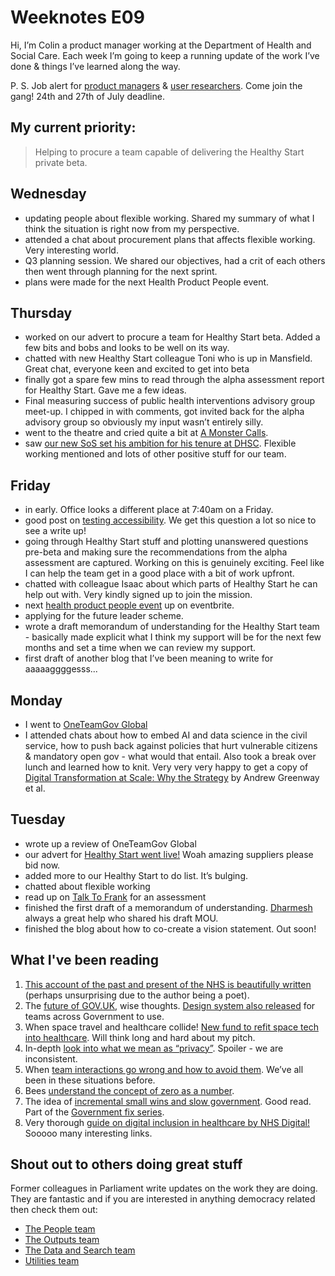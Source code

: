 # Weeknotes E09
Hi, I’m Colin a product manager working at the Department of Health and Social Care. Each week I’m going to keep a running update of the work I’ve done & things I’ve learned along the way.

P. S. Job alert for [product managers](https://www.civilservicejobs.service.gov.uk/csr/jobs.cgi?jcode=1588889) & [user researchers](https://www.civilservicejobs.service.gov.uk/csr/jobs.cgi?jcode=1588890). Come join the gang! 24th and 27th of July deadline.

## My current priority:
> Helping to procure a team capable of delivering the Healthy Start private beta.

## Wednesday
- updating people about flexible working. Shared my summary of what I think the situation is right now from my perspective.
- attended a chat about procurement plans that affects flexible working. Very interesting world.
- Q3 planning session. We shared our objectives, had a crit of each others then went through planning for the next sprint.
- plans were made for the next Health Product People event.

## Thursday
- worked on our advert to procure a team for Healthy Start beta. Added a few bits and bobs and looks to be well on its way.
- chatted with new Healthy Start colleague Toni who is up in Mansfield. Great chat, everyone keen and excited to get into beta
- finally got a spare few mins to read through the alpha assessment report for Healthy Start. Gave me a few ideas.
- Final measuring success of public health interventions advisory group meet-up. I chipped in with comments, got invited back for the alpha advisory group so obviously my input wasn’t entirely silly.
- went to the theatre and cried quite a bit at [A Monster Calls](https://www.oldvictheatre.com/whats-on/2018/a-monster-calls).
- saw [our new SoS set his ambition for his tenure at DHSC](https://www.gov.uk/government/speeches/matt-hancock-writes-in-the-health-service-journal-about-his-admiration-for-the-nhs-and-its-staff). Flexible working mentioned and lots of other positive stuff for our team.

## Friday
- in early. Office looks a different place at 7:40am on a Friday.
- good post on [testing accessibility](https://www.gov.uk/service-manual/technology/testing-for-accessibility). We get this question a lot so nice to see a write up!
- going through Healthy Start stuff and plotting unanswered questions pre-beta and making sure the recommendations from the alpha assessment are captured. Working on this is genuinely exciting. Feel like I can help the team get in a good place with a bit of work upfront.
- chatted with colleague Isaac about which parts of Healthy Start he can help out with. Very kindly signed up to join the mission.
- next [health product people event](https://www.eventbrite.co.uk/e/health-product-people-meetup-how-to-work-with-suppliers-tickets-48022833588) up on eventbrite.
- applying for the future leader scheme.
- wrote a draft memorandum of understanding for the Healthy Start team - basically made explicit what I think my support will be for the next few months and set a time when we can review my support.
- first draft of another blog that I’ve been meaning to write for aaaaaggggesss...

## Monday
- I went to [OneTeamGov Global](https://twitter.com/hashtag/OneTeamGovGlobal?src=hash)
- I attended chats about how to embed AI and data science in the civil service, how to push back against policies that hurt vulnerable citizens & mandatory open gov - what would that entail. Also took a break over lunch and learned how to knit. Very very very happy to get a copy of [Digital Transformation at Scale: Why the Strategy](http://londonpublishingpartnership.co.uk/digital-transformation-at-scale/) by Andrew Greenway et al.

## Tuesday
- wrote up a review of OneTeamGov Global
- our advert for [Healthy Start went live!](https://www.digitalmarketplace.service.gov.uk/digital-outcomes-and-specialists/opportunities/7246) Woah amazing suppliers please bid now.
- added more to our Healthy Start to do list. It’s bulging. 
- chatted about flexible working
- read up on [Talk To Frank](https://www.talktofrank.com/) for an assessment
- finished the first draft of a memorandum of understanding. [Dharmesh](https://twitter.com/dharmz23) always a great help who shared his draft MOU.
- finished the blog about how to co-create a vision statement. Out soon!

## What I've been reading
1. [This account of the past and present of the NHS is beautifully written](https://www.theguardian.com/society/2018/jun/24/nhs-cultural-revolution-health-service-staff-patients) (perhaps unsurprising due to the author being a poet). 
2. The [future of GOV.UK](https://gds.blog.gov.uk/2018/06/27/building-the-gov-uk-of-the-future/), wise thoughts. [Design system also released](https://gds.blog.gov.uk/2018/06/22/introducing-the-gov-uk-design-system/) for teams across Government to use.
3. When space travel and healthcare collide! [New fund to refit space tech into healthcare](https://www.digitalhealth.net/2018/07/nhs-england-looks-to-the-cosmos-for-innovation-drive/). Will think long and hard about my pitch.
4. In-depth [look into what we mean as “privacy”](https://www.newyorker.com/magazine/2018/06/18/why-do-we-care-so-much-about-privacy). Spoiler - we are inconsistent. 
5. When [team interactions go wrong and how to avoid them](https://medium.com/pminsider/five-mistakes-product-teams-make-when-collaborating-d3bc224ec7ca). We’ve all been in these situations before.
6. Bees [understand the concept of zero as a number](http://theconversation.com/bees-join-an-elite-group-of-species-that-understands-the-concept-of-zero-as-a-number-97316).
7. The idea of [incremental small wins and slow government](https://www.fastcodesign.com/90175385/why-slow-innovation-is-the-way-forward). Good read. Part of the [Government fix series](https://www.fastcodesign.com/section/the-government-fix).
8. Very thorough [guide on digital inclusion in healthcare by NHS Digital!](https://digital.nhs.uk/about-nhs-digital/our-work/digital-inclusion) Sooooo many interesting links.

## Shout out to others doing great stuff
Former colleagues in Parliament write updates on the work they are doing. They are fantastic and if you are interested in anything democracy related then check them out:
- [The People team](https://ukparliament.github.io/sprintnotes.people/)
- [The Outputs team](https://ukparliament.github.io/sprintnotes.outputs/)
- [The Data and Search team](https://ukparliament.github.io/weeknotes.data-search/)
- [Utilities team](https://medium.com/@gemmarogers1)
